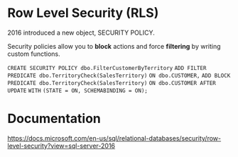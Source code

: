 # Row Level Security (RLS)

2016 introduced a new object, SECURITY POLICY. 

Security policies allow you to **block** actions and force **filtering** by writing custom functions.



`CREATE SECURITY POLICY dbo.FilterCustomerByTerritory`
`ADD FILTER PREDICATE dbo.TerritoryCheck(SalesTerritory)`
    `ON dbo.CUSTOMER,`
`ADD BLOCK PREDICATE dbo.TerritoryCheck(SalesTerritory)`
    `ON dbo.CUSTOMER AFTER UPDATE`
`WITH`
`(STATE = ON, SCHEMABINDING = ON);`



# Documentation

https://docs.microsoft.com/en-us/sql/relational-databases/security/row-level-security?view=sql-server-2016
